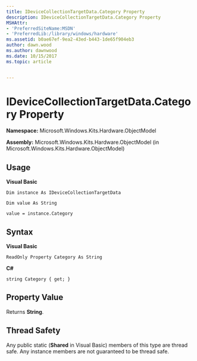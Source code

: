 ```yaml
---
title: IDeviceCollectionTargetData.Category Property
description: IDeviceCollectionTargetData.Category Property
MSHAttr:
- 'PreferredSiteName:MSDN'
- 'PreferredLib:/library/windows/hardware'
ms.assetid: b0ae67ef-9ea2-43ed-b443-1de65f904eb3
author: dawn.wood
ms.author: dawnwood
ms.date: 10/15/2017
ms.topic: article


---
```


# IDeviceCollectionTargetData.Category Property


**Namespace:** Microsoft.Windows.Kits.Hardware.ObjectModel

**Assembly:** Microsoft.Windows.Kits.Hardware.ObjectModel (in Microsoft.Windows.Kits.Hardware.ObjectModel)

## <span id="Usage"></span><span id="usage"></span><span id="USAGE"></span>Usage


**Visual Basic**

`Dim instance As IDeviceCollectionTargetData`

`Dim value As String`

`value = instance.Category`

## <span id="Syntax"></span><span id="syntax"></span><span id="SYNTAX"></span>Syntax


**Visual Basic**

`ReadOnly Property Category As String`

**C#**

`string Category { get; }`

## <span id="Property_Value"></span><span id="property_value"></span><span id="PROPERTY_VALUE"></span>Property Value


Returns **String**.

## <span id="Thread_Safety"></span><span id="thread_safety"></span><span id="THREAD_SAFETY"></span>Thread Safety


Any public static (**Shared** in Visual Basic) members of this type are thread safe. Any instance members are not guaranteed to be thread safe.

 

 







